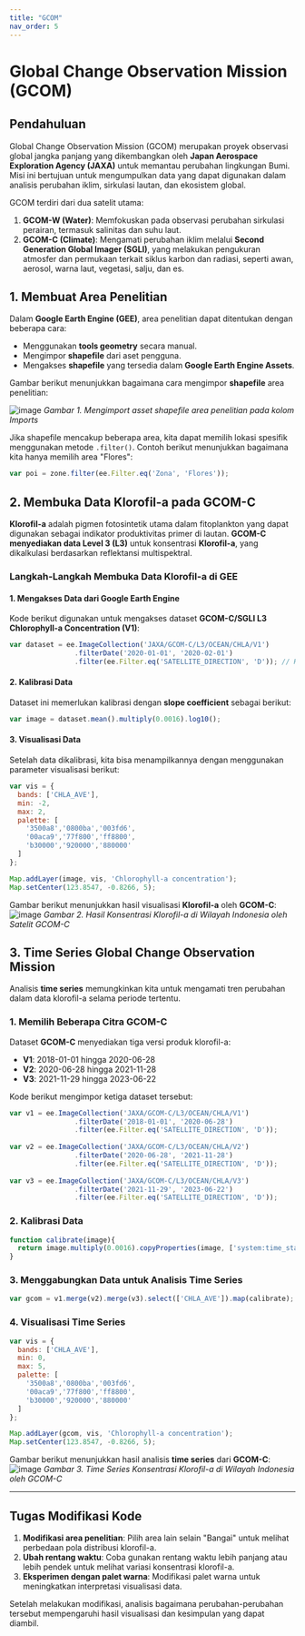 ```yaml
---
title: "GCOM"
nav_order: 5
---
```


# **Global Change Observation Mission (GCOM)**

## **Pendahuluan**
Global Change Observation Mission (GCOM) merupakan proyek observasi global jangka panjang yang dikembangkan oleh **Japan Aerospace Exploration Agency (JAXA)** untuk memantau perubahan lingkungan Bumi. Misi ini bertujuan untuk mengumpulkan data yang dapat digunakan dalam analisis perubahan iklim, sirkulasi lautan, dan ekosistem global.

GCOM terdiri dari dua satelit utama:
1. **GCOM-W (Water)**: Memfokuskan pada observasi perubahan sirkulasi perairan, termasuk salinitas dan suhu laut.
2. **GCOM-C (Climate)**: Mengamati perubahan iklim melalui **Second Generation Global Imager (SGLI)**, yang melakukan pengukuran atmosfer dan permukaan terkait siklus karbon dan radiasi, seperti awan, aerosol, warna laut, vegetasi, salju, dan es.

## **1. Membuat Area Penelitian**
Dalam **Google Earth Engine (GEE)**, area penelitian dapat ditentukan dengan beberapa cara:
- Menggunakan **tools geometry** secara manual.
- Mengimpor **shapefile** dari aset pengguna.
- Mengakses **shapefile** yang tersedia dalam **Google Earth Engine Assets**.

Gambar berikut menunjukkan bagaimana cara mengimpor **shapefile** area penelitian:

![image](https://github.com/manessa-md/BUDEE/assets/108908781/694e4287-0e0c-4036-935e-220e1127e2f3)
*Gambar 1. Mengimport asset shapefile area penelitian pada kolom Imports*

Jika shapefile mencakup beberapa area, kita dapat memilih lokasi spesifik menggunakan metode `.filter()`. Contoh berikut menunjukkan bagaimana kita hanya memilih area "Flores":
```javascript
var poi = zone.filter(ee.Filter.eq('Zona', 'Flores'));
```

## **2. Membuka Data Klorofil-a pada GCOM-C**
**Klorofil-a** adalah pigmen fotosintetik utama dalam fitoplankton yang dapat digunakan sebagai indikator produktivitas primer di lautan. **GCOM-C menyediakan data Level 3 (L3)** untuk konsentrasi **Klorofil-a**, yang dikalkulasi berdasarkan reflektansi multispektral.

### **Langkah-Langkah Membuka Data Klorofil-a di GEE**
#### **1. Mengakses Data dari Google Earth Engine**
Kode berikut digunakan untuk mengakses dataset **GCOM-C/SGLI L3 Chlorophyll-a Concentration (V1)**:
```javascript
var dataset = ee.ImageCollection('JAXA/GCOM-C/L3/OCEAN/CHLA/V1')
                .filterDate('2020-01-01', '2020-02-01')
                .filter(ee.Filter.eq('SATELLITE_DIRECTION', 'D')); // Hanya daytime data
```
#### **2. Kalibrasi Data**
Dataset ini memerlukan kalibrasi dengan **slope coefficient** sebagai berikut:
```javascript
var image = dataset.mean().multiply(0.0016).log10();
```
#### **3. Visualisasi Data**
Setelah data dikalibrasi, kita bisa menampilkannya dengan menggunakan parameter visualisasi berikut:
```javascript
var vis = {
  bands: ['CHLA_AVE'],
  min: -2,
  max: 2,
  palette: [
    '3500a8','0800ba','003fd6',
    '00aca9','77f800','ff8800',
    'b30000','920000','880000'
  ]
};

Map.addLayer(image, vis, 'Chlorophyll-a concentration');
Map.setCenter(123.8547, -0.8266, 5);
```
Gambar berikut menunjukkan hasil visualisasi **Klorofil-a** oleh **GCOM-C**:
![image](https://github.com/manessa-md/BUDEE/assets/108908781/b89ad12a-c069-4e1a-9af7-15596df74e1e)
*Gambar 2. Hasil Konsentrasi Klorofil-a di Wilayah Indonesia oleh Satelit GCOM-C*

## **3. Time Series Global Change Observation Mission**
Analisis **time series** memungkinkan kita untuk mengamati tren perubahan dalam data klorofil-a selama periode tertentu.

### **1. Memilih Beberapa Citra GCOM-C**
Dataset **GCOM-C** menyediakan tiga versi produk klorofil-a:
- **V1**: 2018-01-01 hingga 2020-06-28
- **V2**: 2020-06-28 hingga 2021-11-28
- **V3**: 2021-11-29 hingga 2023-06-22

Kode berikut mengimpor ketiga dataset tersebut:
```javascript
var v1 = ee.ImageCollection('JAXA/GCOM-C/L3/OCEAN/CHLA/V1')
                .filterDate('2018-01-01', '2020-06-28')
                .filter(ee.Filter.eq('SATELLITE_DIRECTION', 'D'));
                
var v2 = ee.ImageCollection('JAXA/GCOM-C/L3/OCEAN/CHLA/V2')
                .filterDate('2020-06-28', '2021-11-28')
                .filter(ee.Filter.eq('SATELLITE_DIRECTION', 'D'));
                
var v3 = ee.ImageCollection('JAXA/GCOM-C/L3/OCEAN/CHLA/V3')
                .filterDate('2021-11-29', '2023-06-22')
                .filter(ee.Filter.eq('SATELLITE_DIRECTION', 'D'));
```

### **2. Kalibrasi Data**
```javascript
function calibrate(image){
  return image.multiply(0.0016).copyProperties(image, ['system:time_start']);
}
```

### **3. Menggabungkan Data untuk Analisis Time Series**
```javascript
var gcom = v1.merge(v2).merge(v3).select(['CHLA_AVE']).map(calibrate);
```

### **4. Visualisasi Time Series**
```javascript
var vis = {
  bands: ['CHLA_AVE'],
  min: 0,
  max: 5,
  palette: [
    '3500a8','0800ba','003fd6',
    '00aca9','77f800','ff8800',
    'b30000','920000','880000'
  ]
};

Map.addLayer(gcom, vis, 'Chlorophyll-a concentration');
Map.setCenter(123.8547, -0.8266, 5);
```

Gambar berikut menunjukkan hasil analisis **time series** dari **GCOM-C**:
![image](https://github.com/manessa-md/BUDEE/assets/108908781/c8a10d17-46cb-46a3-89ec-fc566fd94deb)
*Gambar 3. Time Series Konsentrasi Klorofil-a di Wilayah Indonesia oleh GCOM-C*

---
## **Tugas Modifikasi Kode**
1. **Modifikasi area penelitian**: Pilih area lain selain "Bangai" untuk melihat perbedaan pola distribusi klorofil-a.
2. **Ubah rentang waktu**: Coba gunakan rentang waktu lebih panjang atau lebih pendek untuk melihat variasi konsentrasi klorofil-a.
3. **Eksperimen dengan palet warna**: Modifikasi palet warna untuk meningkatkan interpretasi visualisasi data.

Setelah melakukan modifikasi, analisis bagaimana perubahan-perubahan tersebut mempengaruhi hasil visualisasi dan kesimpulan yang dapat diambil.

